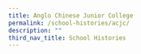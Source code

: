 ```yaml
---
title: Anglo Chinese Junior College
permalink: /school-histories/acjc/
description: ""
third_nav_title: School Histories
---
```

